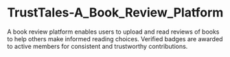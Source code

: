 # TrustTales-A_Book_Review_Platform
A book review platform enables users to upload and read reviews of books to help others make informed reading choices. Verified badges are awarded to active members for consistent and trustworthy contributions.
